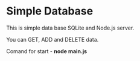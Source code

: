 <h1>Simple Database</h1>

<p>This is simple data base SQLite and Node.js server.</p>
<p>You can GET, ADD and DELETE data.</p>

<p>Comand for start - <b>node main.js</b></p>
